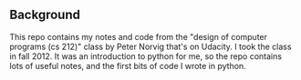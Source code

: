 ## Background
This repo contains my notes and code from the "design of computer programs (cs 212)"
class by Peter Norvig that's on Udacity. I took the class in fall 2012. It was an introduction to python
for me, so the repo contains lots of useful notes, and the first bits of code I wrote in python.
